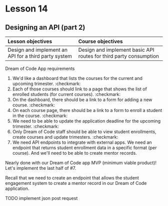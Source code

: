 # Lesson 14
## Designing an API (part 2)

| Lesson objectives                            | Course objectives                        |
|:---------------------------------------------|:-----------------------------------------|
| Design and implement an API for a third party system | Design and implement basic API routes for third party consumption | 

Dream of Code App requirements
1. We'd like a dashboard that lists the courses for the current and upcoming trimester. :checkmark:
2. Each of those courses should link to a page that shows the list of enrolled students (for current courses). :checkmark:
3. On the dashboard, there should be a link to a form for adding a new course. :checkmark:
4. On each course page, there should be a link to a form to enroll a student in the course. :checkmark:
5. We need to be able to update the application deadline for the upcoming trimester. :checkmark:
6. Only Dream of Code staff should be able to view student enrollments, create courses and update trimesters. :checkmark:
7. We need API endpoints to integrate with external apps. We need an endpoint that returns student enrollment data in a specific format (per course). And we'll need to be able to create mentor records.

Nearly done with our Dream of Code app MVP (minimum viable product)! Let's implement the last half of #7.

Recall that we need to create an endpoint that allows the student engagement system to create a mentor record in our Dream of Code application. 

TODO implement json post request